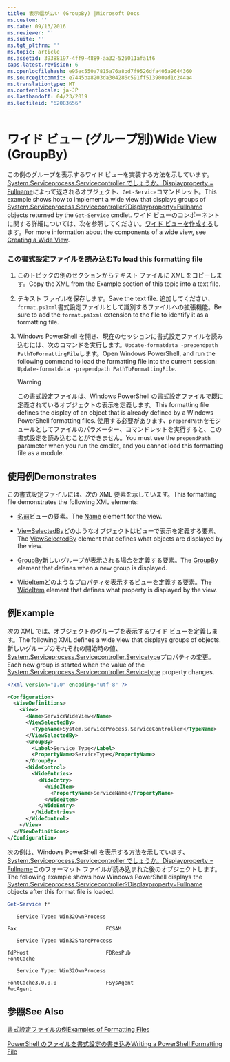```yaml
---
title: 表示幅が広い (GroupBy) |Microsoft Docs
ms.custom: ''
ms.date: 09/13/2016
ms.reviewer: ''
ms.suite: ''
ms.tgt_pltfrm: ''
ms.topic: article
ms.assetid: 39388197-4ff9-4889-aa32-526011afa1f6
caps.latest.revision: 6
ms.openlocfilehash: e95ec550a7815a76a8bd7f9526dfa405a9644360
ms.sourcegitcommit: e7445ba8203da304286c591ff513900ad1c244a4
ms.translationtype: MT
ms.contentlocale: ja-JP
ms.lasthandoff: 04/23/2019
ms.locfileid: "62083656"
---
```

# <a name="wide-view-groupby"></a><span data-ttu-id="3a676-102">ワイド ビュー (グループ別)</span><span class="sxs-lookup"><span data-stu-id="3a676-102">Wide View (GroupBy)</span></span>

<span data-ttu-id="3a676-103">この例のグループを表示するワイド ビューを実装する方法を示しています。 [System.Serviceprocess.Servicecontroller でしょうか。Displayproperty = Fullname](/dotnet/api/System.ServiceProcess.ServiceController)によって返されるオブジェクト、`Get-Service`コマンドレット。</span><span class="sxs-lookup"><span data-stu-id="3a676-103">This example shows how to implement a wide view that displays groups of [System.Serviceprocess.Servicecontroller?Displayproperty=Fullname](/dotnet/api/System.ServiceProcess.ServiceController) objects returned by the `Get-Service` cmdlet.</span></span> <span data-ttu-id="3a676-104">ワイド ビューのコンポーネントに関する詳細については、次を参照してください。[ワイド ビューを作成する](./creating-a-wide-view.md)します。</span><span class="sxs-lookup"><span data-stu-id="3a676-104">For more information about the components of a wide view, see [Creating a Wide View](./creating-a-wide-view.md).</span></span>

### <a name="to-load-this-formatting-file"></a><span data-ttu-id="3a676-105">この書式設定ファイルを読み込む</span><span class="sxs-lookup"><span data-stu-id="3a676-105">To load this formatting file</span></span>

1. <span data-ttu-id="3a676-106">このトピックの例のセクションからテキスト ファイルに XML をコピーします。</span><span class="sxs-lookup"><span data-stu-id="3a676-106">Copy the XML from the Example section of this topic into a text file.</span></span>

2. <span data-ttu-id="3a676-107">テキスト ファイルを保存します。</span><span class="sxs-lookup"><span data-stu-id="3a676-107">Save the text file.</span></span> <span data-ttu-id="3a676-108">追加してください、`format.ps1xml`書式設定ファイルとして識別するファイルへの拡張機能。</span><span class="sxs-lookup"><span data-stu-id="3a676-108">Be sure to add the `format.ps1xml` extension to the file to identify it as a formatting file.</span></span>

3. <span data-ttu-id="3a676-109">Windows PowerShell を開き、現在のセッションに書式設定ファイルを読み込むには、次のコマンドを実行します。`Update-formatdata -prependpath PathToFormattingFile`します。</span><span class="sxs-lookup"><span data-stu-id="3a676-109">Open Windows PowerShell, and run the following command to load the formatting file into the current session: `Update-formatdata -prependpath PathToFormattingFile`.</span></span>

   > [!WARNING]
   > <span data-ttu-id="3a676-110">この書式設定ファイルは、Windows PowerShell の書式設定ファイルで既に定義されているオブジェクトの表示を定義します。</span><span class="sxs-lookup"><span data-stu-id="3a676-110">This formatting file defines the display of an object that is already defined by a Windows PowerShell formatting files.</span></span> <span data-ttu-id="3a676-111">使用する必要があります、`prependPath`をモジュールとしてファイルのパラメーター、コマンドレットを実行すると、この書式設定を読み込むことができません。</span><span class="sxs-lookup"><span data-stu-id="3a676-111">You must use the `prependPath` parameter when you run the cmdlet, and you cannot load this formatting file as a module.</span></span>

## <a name="demonstrates"></a><span data-ttu-id="3a676-112">使用例</span><span class="sxs-lookup"><span data-stu-id="3a676-112">Demonstrates</span></span>

<span data-ttu-id="3a676-113">この書式設定ファイルには、次の XML 要素を示しています。</span><span class="sxs-lookup"><span data-stu-id="3a676-113">This formatting file demonstrates the following XML elements:</span></span>

- <span data-ttu-id="3a676-114">[名前](./name-element-for-view-format.md)ビューの要素。</span><span class="sxs-lookup"><span data-stu-id="3a676-114">The [Name](./name-element-for-view-format.md) element for the view.</span></span>

- <span data-ttu-id="3a676-115">[ViewSelectedBy](./viewselectedby-element-format.md)どのようなオブジェクトはビューで表示を定義する要素。</span><span class="sxs-lookup"><span data-stu-id="3a676-115">The [ViewSelectedBy](./viewselectedby-element-format.md) element that defines what objects are displayed by the view.</span></span>

- <span data-ttu-id="3a676-116">[GroupBy](./groupby-element-for-view-format.md)新しいグループが表示される場合を定義する要素。</span><span class="sxs-lookup"><span data-stu-id="3a676-116">The [GroupBy](./groupby-element-for-view-format.md) element that defines when a new group is displayed.</span></span>

- <span data-ttu-id="3a676-117">[WideItem](./wideitem-element-for-widecontrol-format.md)どのようなプロパティを表示するビューを定義する要素。</span><span class="sxs-lookup"><span data-stu-id="3a676-117">The [WideItem](./wideitem-element-for-widecontrol-format.md) element that defines what property is displayed by the view.</span></span>

## <a name="example"></a><span data-ttu-id="3a676-118">例</span><span class="sxs-lookup"><span data-stu-id="3a676-118">Example</span></span>

<span data-ttu-id="3a676-119">次の XML では、オブジェクトのグループを表示するワイド ビューを定義します。</span><span class="sxs-lookup"><span data-stu-id="3a676-119">The following XML defines a wide view that displays groups of objects.</span></span> <span data-ttu-id="3a676-120">新しいグループのそれぞれの開始時の値、 [System.Serviceprocess.Servicecontroller.Servicetype](/dotnet/api/System.ServiceProcess.ServiceController.ServiceType)プロパティの変更。</span><span class="sxs-lookup"><span data-stu-id="3a676-120">Each new group is started when the value of the [System.Serviceprocess.Servicecontroller.Servicetype](/dotnet/api/System.ServiceProcess.ServiceController.ServiceType) property changes.</span></span>

```xml
<?xml version="1.0" encoding="utf-8" ?>

<Configuration>
  <ViewDefinitions>
    <View>
      <Name>ServiceWideView</Name>
      <ViewSelectedBy>
        <TypeName>System.ServiceProcess.ServiceController</TypeName>
      </ViewSelectedBy>
      <GroupBy>
        <Label>Service Type</Label>
        <PropertyName>ServiceType</PropertyName>
      </GroupBy>
      <WideControl>
        <WideEntries>
          <WideEntry>
            <WideItem>
              <PropertyName>ServiceName</PropertyName>
            </WideItem>
          </WideEntry>
        </WideEntries>
      </WideControl>
    </View>
  </ViewDefinitions>
</Configuration>
```

<span data-ttu-id="3a676-121">次の例は、Windows PowerShell を表示する方法を示しています、 [System.Serviceprocess.Servicecontroller でしょうか。Displayproperty = Fullname](/dotnet/api/System.ServiceProcess.ServiceController)このフォーマット ファイルが読み込まれた後のオブジェクトします。</span><span class="sxs-lookup"><span data-stu-id="3a676-121">The following example shows how Windows PowerShell displays the [System.Serviceprocess.Servicecontroller?Displayproperty=Fullname](/dotnet/api/System.ServiceProcess.ServiceController) objects after this format file is loaded.</span></span>

```powershell
Get-Service f*
```

```output
   Service Type: Win32OwnProcess

Fax                             FCSAM

   Service Type: Win32ShareProcess

fdPHost                         FDResPub
FontCache

   Service Type: Win32OwnProcess

FontCache3.0.0.0                FSysAgent
FwcAgent
```

## <a name="see-also"></a><span data-ttu-id="3a676-122">参照</span><span class="sxs-lookup"><span data-stu-id="3a676-122">See Also</span></span>

[<span data-ttu-id="3a676-123">書式設定ファイルの例</span><span class="sxs-lookup"><span data-stu-id="3a676-123">Examples of Formatting Files</span></span>](./examples-of-formatting-files.md)

[<span data-ttu-id="3a676-124">PowerShell のファイルを書式設定の書き込み</span><span class="sxs-lookup"><span data-stu-id="3a676-124">Writing a PowerShell Formatting File</span></span>](./writing-a-powershell-formatting-file.md)
